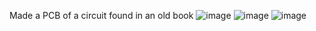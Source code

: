 Made a PCB of a circuit found in an old book
![image](https://github.com/Claudiuzah/first-PCB/assets/147402261/34ac65dc-36da-4402-9580-0622d0fb86b4)
![image](https://github.com/Claudiuzah/first-PCB/assets/147402261/c13e7f38-77f5-4288-8bf0-96928dbcb585)
![image](https://github.com/Claudiuzah/first-PCB/assets/147402261/60893816-3c68-4df8-88e5-53b0efeb7c95)
